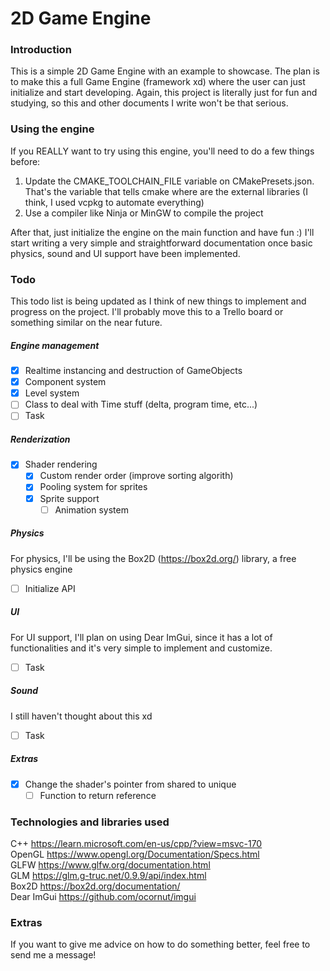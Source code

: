 # 2D Game Engine

### Introduction
This is a simple 2D Game Engine with an example to showcase. The plan is to make this a full Game Engine (framework xd) where the user can just initialize and start developing.
Again, this project is literally just for fun and studying, so this and other documents I write won't be that serious.

### Using the engine
If you REALLY want to try using this engine, you'll need to do a few things before:
1. Update the CMAKE_TOOLCHAIN_FILE variable on CMakePresets.json. That's the variable that tells cmake where are the external libraries (I think, I used vcpkg to automate everything)
2. Use a compiler like Ninja or MinGW to compile the project

After that, just initialize the engine on the main function and have fun :)
I'll start writing a very simple and straightforward documentation once basic physics, sound and UI support have been implemented.

### Todo
This todo list is being updated as I think of new things to implement and progress on the project. I'll probably move this to a Trello board or something similar on the near future.

##### Engine management
- [x] Realtime instancing and destruction of GameObjects
- [x] Component system
- [x] Level system
- [ ] Class to deal with Time stuff (delta, program time, etc...)
- [ ] Task

##### Renderization
- [x] Shader rendering
	- [x] Custom render order (improve sorting algorith)
	- [x] Pooling system for sprites
	- [x] Sprite support
		- [ ] Animation system

##### Physics
For physics, I'll be using the Box2D (https://box2d.org/) library, a free physics engine
- [ ] Initialize API

##### UI
For UI support, I'll plan on using Dear ImGui, since it has a lot of functionalities and it's very simple to implement and customize.
- [ ] Task

##### Sound
I still haven't thought about this xd
- [ ] Task

##### Extras
- [x] Change the shader's pointer from shared to unique
	- [ ] Function to return reference

### Technologies and libraries used
C++ https://learn.microsoft.com/en-us/cpp/?view=msvc-170 </br>
OpenGL https://www.opengl.org/Documentation/Specs.html </br>
GLFW https://www.glfw.org/documentation.html </br>
GLM https://glm.g-truc.net/0.9.9/api/index.html </br>
Box2D https://box2d.org/documentation/ </br>
Dear ImGui https://github.com/ocornut/imgui </br>

### Extras
If you want to give me advice on how to do something better, feel free to send me a message!